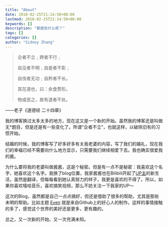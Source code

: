 ```yaml
---
title: "About"
date: 2018-02-25T21:14:50+08:00
lastmod: 2018-02-25T21:14:50+08:00
keywords: []
description: "都是些什么呢？"
tags: []
categories: []
author: "Sidney Zhang"
---
```


> 企者不立﹔跨者不行﹔
>
> 自见者不明﹔自是者不彰﹔
>
> 自伐者无功﹔自矜者不长。
>
> 其在道也，曰：余食赘形。
>
> 物或恶之，故有道者不处。

——老子《道德经 二十四章》

我的博客换过太多太多的地方，现在这又是一个新的开始。虽然我的博客还是叫做无*题目，但是还是有一些变化了。所谓“企者不立”，也就这样，以破除旧有的习惯开始。

结婚的时候，我的博客写了好多好多有关我老婆的内容，写了我们的婚礼，现在我们的幸福已经不需要向什么地方显示，只需要我们继续相爱下去。我也确实很爱我的酱。

为什么要将我的老婆叫做酱酱，这是个秘密。但是有一点不是秘密：我喜欢这个名字，她喜欢这个名字。我换了blog位置，我家酱酱也在Bilibili开起了[UP主](https://space.bilibili.com/4285639#/)的新生活，虽然是翻译，但每每看到她认真努力的样子，我更是喜欢的不得了。所以，如果你喜欢嘻哈音乐，喜欢搞笑视频，那么不妨关注一下我家的UP～

这次的Blog，虽然都是自己一点点搞好，但还是借助了很多的帮助，尤其是那些未明的帮助。比如主题 [Even](https://github.com/olOwOlo/hugo-theme-even) 就是来自Github上的好心人的制作。这样的事情接触的多了，感觉这个世界的美好还是更多，更有趣的。

总之，又一次新的开始，又一次充满未知。

